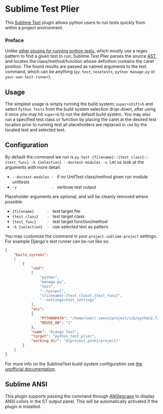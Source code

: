 # Sublime Test Plier

This [Sublime Text](http://www.sublimetext.com/) plugin allows python users to run tests quickly from within a project environment.

### Preface

Unlike [other plugins for running python tests](https://packagecontrol.io/search/test%20python), which mostly use a regex pattern to find a given test to run, Sublime Test Plier parses the source [AST](test_parser.py), and locates the class/method/function whose definition contains the caret position. The found results are passed as named arguments to the test command, which can be anything (`py.test`, `nosetests`, `python manage.py` or `your-own-test-runner`).

## Usage

The simplest usage is simply running the build system; `super+shift+b` and select `Python Tests` from the build system selection drop-down, after using it once you may hit `super+b` to run the default build system. You may also run a specified test class or function by placing the caret at the desired test location prior to running test all placeholders are replaced in `cmd` by the located test and selected text.

## Configuration

By default the command we run is `py.test {filename}::{test_class}::{test_func} -k {selection} --doctest-modules -v`. Let us look at the arguments with more detail:

- `--doctest-modules - ` if no UnitTest class/method given run module unittests
- `-v                - ` verbose test output

Placeholder arguments are optional, and will be cleanly removed where possible:

- `{filename}      - ` test target file
- `{test_class}    - ` test target class
- `{test_func}     - ` test target function/method
- `-k {selection}  - ` use selected text as pattern

You may customize the command in your `project.sublime-project` settings. For example Django's test runner can be run like so:

```json
{
    "build_systems":
    [
        {
            "cmd":
            [
                "python",
                "manage.py",
                "test",
                "--noinput",
                "{filename}:{test_class}.{test_func}",
                "--settings=test_settings"
            ],
            "env":
            {
                "PYTHONPATH": "/home/user/.venvs/project/lib/python2.7/site-packages",
                "REUSE_DB": "1"
            },
            "name": "Django Test",
            "target": "python_test_plier",
            "working_dir": "${project_path}/project/"
        }
    ]
}
```

For more info on the SublimeText build-system configuration see [the unofficial documentation](http://sublime-text-unofficial-documentation.readthedocs.org/en/latest/reference/build_systems/configuration.html).

## Sublime ANSI

This plugin supports passing the command through [ANSIescape](https://github.com/aziz/SublimeANSI) to display ANSI colors in the ST output panel. This will be automatically activated if the plugin is installed.

